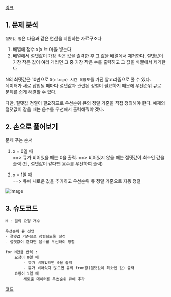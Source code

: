[링크](https://www.acmicpc.net/problem/11286)

## 1. 문제 분석

`절댓값 힙`은 다음과 같은 연산을 지원하는 자료구조다

1) 배열에 정수 x(x != 0)을 넣는다  
2) 배열에서 절댓값이 가장 작은 값을 출력한 후 그 값을 배열에서 제거한다. 절댓값이 가장 작은 값이 여러 개라면 그 중 가장 작은 수를 출력하고 그 값을 배열에서 제거한다

N의 최댓값은 10만으로 `O(nlogn) 시간 복잡도`를 가진 알고리즘으로 풀 수 있다.  
데이터가 새로 삽입될 때마다 절댓값과 관련된 정렬이 필요하기 때문에 우선순위 큐로 문제를 쉽게 해결할 수 있다.

다만, 절댓값 정렬이 필요하므로 우선순위 큐의 정렬 기준을 직접 정의해야 한다. 
예제의 절댓값이 같을 때는 음수를 우선해서 출력해줘야 겠다.

## 2. 손으로 풀어보기 

문제 푸는 순서 

1) x = 0일 때  
==> 큐가 비어있을 때는 0을 출력. 
==> 비어있지 않을 때는 절댓값이 최소인 값을 출력 (단, 절댓값이 같다면 음수를 우선하여 출력)

2) x = 1일 때   
==> 큐에 새로운 값을 추가하고 우선순위 큐 정렬 기준으로 자동 정렬

![image](../../image/day4/14번_001.png)

## 3. 슈도코드 

``` 
N : 질의 요청 개수 

우선순위 큐 선언
- 절댓값 기준으로 정렬되도록 설정
- 절댓값이 같다면 음수를 우선하여 정렬

for N만큼 반복 : 
    요청이 0일 때 
        - 큐가 비어있으면 0을 출력
        - 큐가 비어있지 않으면 큐의 fron값(절댓값이 최소인 값) 출력
    요청이 1일 때
        새로운 데이터를 우선순위 큐에 추가
```

[코드](../../code/폴더/파일이름.py)